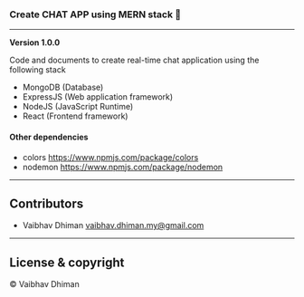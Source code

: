 ### Create CHAT APP using MERN stack 🤠

---

**Version 1.0.0**

Code and documents to create real-time chat application using the following stack

- MongoDB (Database)
- ExpressJS (Web application framework)
- NodeJS (JavaScript Runtime)
- React (Frontend framework)

#### Other dependencies

- colors <https://www.npmjs.com/package/colors>
- nodemon <https://www.npmjs.com/package/nodemon>

---

## Contributors

- Vaibhav Dhiman <vaibhav.dhiman.my@gmail.com>

---

## License & copyright

©️ Vaibhav Dhiman
